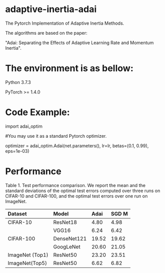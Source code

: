 # adaptive-inertia-adai

The Pytorch Implementation of Adaptive Inertia Methods. 

The algorithms are based on the paper:  

"Adai: Separating the Effects of Adaptive Learning Rate and Momentum Inertia".


# The environment is as bellow:

Python 3.7.3 

PyTorch >= 1.4.0


# Code Example: 

import adai_optim

#You may use it as a standard Pytorch optimizer.

optimizer = adai_optim.Adai(net.parameters(), lr=lr, betas=(0.1, 0.99), eps=1e-03)


# Performance

Table 1. Test performance comparison. We report the mean and the standard deviations of the optimal test errors computed over three runs on CIFAR-10 and CIFAR-100, and the optimal test errors over one run on ImageNet.

| Dataset                      | Model       | Adai                      | SGD M            | 
| :--------------------------- | :---------- | :------------------------ | :--------------- |
| CIFAR-10                     | ResNet18    | 4.80  | 4.98  | 
|                              | VGG16       | 6.24  | 6.42  | 
| CIFAR-100                    | DenseNet121 | 19.52 | 19.62 | 
|                              | GoogLeNet   | 20.60 | 21.05 | 
| ImageNet <span>(Top1)        | ResNet50    | 23.20 | 23.51 |
| ImageNet<span>(Top5)         | ResNet50    | 6.62  | 6.82  | 
